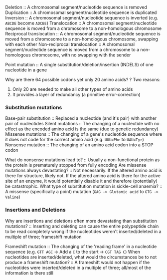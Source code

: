 Deletion :: A chromosomal segment/nucleotide sequence is removed
Duplication :: A chromosomal segment/nucleotide sequence is duplicated
Inversion :: A chromosomal segment/nucleotide sequence is inverted (e.g. `ABCDE` become `ADCBE`)
Translocation :: A chromosomal segment/nucleotide sequence is moved from a chromosome to a non-homologous chromosome
Reciprocal translocation :: A chromosomal segment/nucleotide sequence is moved from a chromosome to a non-homologous chromosome, swapping with each other
Non-reciprocal translocation :: A chromosomal segment/nucleotide sequence is moved from a chromosome to a non-homologous chromosome, with no swapping with the sender

Point mutation :: A single substitution/deletion/insertion (INDELS) of one nucleotide in a gene

Why are there 64 possible codons yet only 20 amino acids?
?
Two reasons: 
1. Only 20 are needed to make all other types of amino acids
2. It provides a layer of redundancy (a primitive error-correction)
### Substitution mutations
Base-pair substitution :: Replaced a nucleotide (and it's pair) with another pair of nucleotides
Silent mutations :: The changing of a nucleotide with no effect as the encoded amino acid is the same (due to genetic redundancy)
Missense mutations :: The changing of a gene's nucleotide sequence where it does not code for the correct amino acid (e.g. `UUU=Phe` to `UAU=Tyr`)
Nonsense mutation :: The changing of an amino acid codon into a STOP codon

What do nonsense mutations lead to? :: Usually a non-functional protein as the protein is prematurely stopped from fully encoding
Are missense mutations always devastating? :: Not necessarily. If the altered amino acid is there for structure, likely not. If the altered amino acid is there for the active site of an enzyme, it would potentially disable it and therefore (potentially) be catastrophic.
What type of substitution mutation is sickle-cell anaemia? :: A missense (specifically a point) mutation (`GAG -> Glutamic acid` to `GTG -> Valine`)

### Insertions and Deletions
Why are insertions and deletions often more devastating than substitution mutations? :: Inserting and deleting can cause the entire polypeptide chain to be read completely wrong if the nucleotides weren't inserted/deleted in a multiple of three; frameshift mutation

Frameshift mutation :: The changing of the 'reading frame' in a nucleotide sequence (e.g. `GTT AGC` -> Add a `C` to the start -> `CGT TAG C`)
When nucleotides are inserted/deleted, what would the circumstances be to not produce a frameshift mutation? :: A frameshift would not happen if the nucleotides were inserted/deleted in a multiple of three; all/most of the information is there still